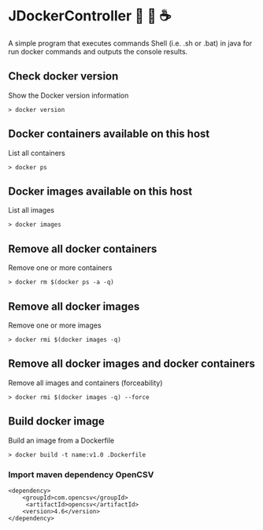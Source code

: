 # JDockerController :ocean: :whale: :coffee:
A simple program that executes commands Shell (i.e. .sh or .bat) in java for run docker commands and outputs the console results.

## Check docker version
Show the Docker version information
```
> docker version
```
## Docker containers available on this host
List all containers
```
> docker ps
```
## Docker images available on this host
 List all images
```
> docker images
```
## Remove all docker containers
Remove one or more containers
```
> docker rm $(docker ps -a -q)
```
## Remove all docker images
 Remove one or more images
```
> docker rmi $(docker images -q)
```
## Remove all docker images and docker containers
 Remove all images and containers (forceability)
```
> docker rmi $(docker images -q) --force
```
## Build docker image
Build an image from a Dockerfile
```
> docker build -t name:v1.0 .Dockerfile
```

### Import maven dependency OpenCSV
```
<dependency>
    <groupId>com.opencsv</groupId>
     <artifactId>opencsv</artifactId>
    <version>4.6</version>
</dependency>
```

